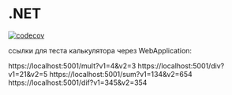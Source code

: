 # .NET
[![codecov](https://codecov.io/gh/Boobl1k/.NET/branch/2k-164/graph/badge.svg?token=ZWEUGPFD8J)](https://codecov.io/gh/Boobl1k/.NET)

ссылки для теста калькулятора через WebApplication:

https://localhost:5001/mult?v1=4&v2=3
https://localhost:5001/div?v1=21&v2=5
https://localhost:5001/sum?v1=134&v2=654
https://localhost:5001/dif?v1=345&v2=354
